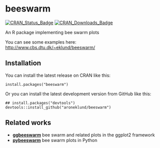 beeswarm
========

[![CRAN_Status_Badge](http://www.r-pkg.org/badges/version/beeswarm)](https://cran.r-project.org/package=beeswarm)
[![CRAN_Downloads_Badge](http://cranlogs.r-pkg.org/badges/beeswarm)](https://cran.r-project.org/package=beeswarm)

An R package implementing bee swarm plots


You can see some examples here:
http://www.cbs.dtu.dk/~eklund/beeswarm/


Installation
------------

You can install the latest release on CRAN like this:

	install.packages("beeswarm")


Or you can install the latest development version from GitHub like this:

	## install.packages("devtools")
	devtools::install_github("aroneklund/beeswarm")


Related works
-------------

* [**ggbeeswarm**](https://cran.r-project.org/package=ggbeeswarm) 
bee swarm and related plots in the ggplot2 framework
* [**pybeeswarm**](https://github.com/mgymrek/pybeeswarm)
bee swarm plots in Python

